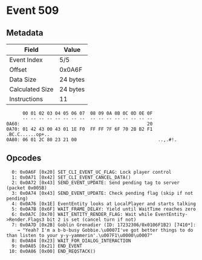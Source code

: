 # Event 509

## Metadata

| Field           | Value    |
|-----------------|----------|
| Event Index     | 5/5      |
| Offset          | 0x0A6F   |
| Data Size       | 24 bytes |
| Calculated Size | 24 bytes |
| Instructions    | 11       |

```
      00 01 02 03 04 05 06 07  08 09 0A 0B 0C 0D 0E 0F
      -- -- -- -- -- -- -- --  -- -- -- -- -- -- -- --
0A60:                                               20                  
0A70: 01 42 43 00 43 01 1E F0  FF FF 7F 6F 70 2B B2 F1  .BC.C......op+..
0A80: 06 01 2C 80 23 21 00                              ..,.#!.         
```

## Opcodes

```
  0: 0x0A6F [0x20] SET_CLI_EVENT_UC_FLAG: Lock player control
  1: 0x0A71 [0x42] SET_CLI_EVENT_CANCEL_DATA()
  2: 0x0A72 [0x43] SEND_EVENT_UPDATE: Send pending tag to server (packet 0x005B)
  3: 0x0A74 [0x43] SEND_EVENT_UPDATE: Check pending flag (skip if not pending)
  4: 0x0A76 [0x1E] EventEntity looks at LocalPlayer and starts talking
  5: 0x0A7B [0x6F] WAIT_FRAME_DELAY: Yield until WaitTime reaches zero
  6: 0x0A7C [0x70] WAIT_ENTITY_RENDER_FLAG: Wait while EventEntity->Render.Flags3 bit 2 is set (cancel turn if not)
  7: 0x0A7D [0x2B] Goblin Grenadier (ID: 17232306/0x0106F1B2) [7410*]:
    → "Yeah? I'm a b-b-busy Gobbie.\u0007I've got better things to do than listen to your y-y-yammerin'.\u007F1\u0000\u0007"
  8: 0x0A84 [0x23] WAIT_FOR_DIALOG_INTERACTION
  9: 0x0A85 [0x21] END_EVENT
 10: 0x0A86 [0x00] END_REQSTACK()
```
